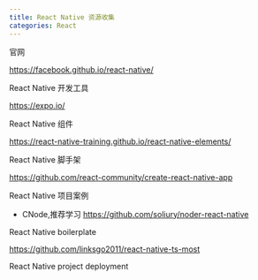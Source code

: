 ```yaml
---
title: React Native 资源收集
categories: React
---
```


官网

https://facebook.github.io/react-native/

React Native 开发工具

https://expo.io/

React Native 组件

https://react-native-training.github.io/react-native-elements/

React Native 脚手架

https://github.com/react-community/create-react-native-app

React Native 项目案例

- CNode,推荐学习 https://github.com/soliury/noder-react-native


React Native boilerplate

https://github.com/linksgo2011/react-native-ts-most

React Native project deployment

